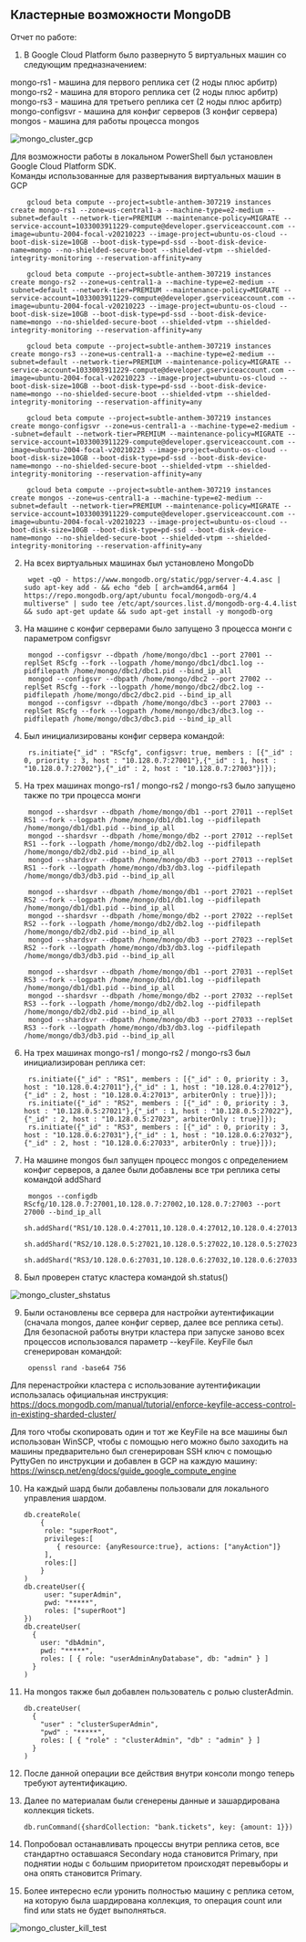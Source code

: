 ﻿## Кластерные возможности MongoDB

Отчет по работе:
1. В Google Cloud Platform было развернуто 5 виртуальных машин со следующим предназначением:

mongo-rs1 - машина для первого реплика сет (2 ноды плюс арбитр)<br>
mongo-rs2 - машина для второго реплика сет (2 ноды плюс арбитр)<br>
mongo-rs3 - машина для третьего реплика сет (2 ноды плюс арбитр)<br>
mongo-configsvr - машина для конфиг серверов (3 конфиг сервера)<br>
mongos - машина для работы процесса mongos<br>

![mongo_cluster_gcp](attachements/mongo_cluster_gcp.png)

Для возможности работы в локальном PowerShell был установлен Google Cloud Platform SDK. <br>
Команды использованные для развертывания виртуальных машин в GCP

		gcloud beta compute --project=subtle-anthem-307219 instances create mongo-rs1 --zone=us-central1-a --machine-type=e2-medium --subnet=default --network-tier=PREMIUM --maintenance-policy=MIGRATE --service-account=1033003911229-compute@developer.gserviceaccount.com --image=ubuntu-2004-focal-v20210223 --image-project=ubuntu-os-cloud --boot-disk-size=10GB --boot-disk-type=pd-ssd --boot-disk-device-name=mongo --no-shielded-secure-boot --shielded-vtpm --shielded-integrity-monitoring --reservation-affinity=any

		gcloud beta compute --project=subtle-anthem-307219 instances create mongo-rs2 --zone=us-central1-a --machine-type=e2-medium --subnet=default --network-tier=PREMIUM --maintenance-policy=MIGRATE --service-account=1033003911229-compute@developer.gserviceaccount.com --image=ubuntu-2004-focal-v20210223 --image-project=ubuntu-os-cloud --boot-disk-size=10GB --boot-disk-type=pd-ssd --boot-disk-device-name=mongo --no-shielded-secure-boot --shielded-vtpm --shielded-integrity-monitoring --reservation-affinity=any

		gcloud beta compute --project=subtle-anthem-307219 instances create mongo-rs3 --zone=us-central1-a --machine-type=e2-medium --subnet=default --network-tier=PREMIUM --maintenance-policy=MIGRATE --service-account=1033003911229-compute@developer.gserviceaccount.com --image=ubuntu-2004-focal-v20210223 --image-project=ubuntu-os-cloud --boot-disk-size=10GB --boot-disk-type=pd-ssd --boot-disk-device-name=mongo --no-shielded-secure-boot --shielded-vtpm --shielded-integrity-monitoring --reservation-affinity=any

		gcloud beta compute --project=subtle-anthem-307219 instances create mongo-configsvr --zone=us-central1-a --machine-type=e2-medium --subnet=default --network-tier=PREMIUM --maintenance-policy=MIGRATE --service-account=1033003911229-compute@developer.gserviceaccount.com --image=ubuntu-2004-focal-v20210223 --image-project=ubuntu-os-cloud --boot-disk-size=10GB --boot-disk-type=pd-ssd --boot-disk-device-name=mongo --no-shielded-secure-boot --shielded-vtpm --shielded-integrity-monitoring --reservation-affinity=any

		gcloud beta compute --project=subtle-anthem-307219 instances create mongos --zone=us-central1-a --machine-type=e2-medium --subnet=default --network-tier=PREMIUM --maintenance-policy=MIGRATE --service-account=1033003911229-compute@developer.gserviceaccount.com --image=ubuntu-2004-focal-v20210223 --image-project=ubuntu-os-cloud --boot-disk-size=10GB --boot-disk-type=pd-ssd --boot-disk-device-name=mongo --no-shielded-secure-boot --shielded-vtpm --shielded-integrity-monitoring --reservation-affinity=any

2. На всех виртуальных машинах был установлено MongoDb

		wget -qO - https://www.mongodb.org/static/pgp/server-4.4.asc | sudo apt-key add - && echo "deb [ arch=amd64,arm64 ] https://repo.mongodb.org/apt/ubuntu focal/mongodb-org/4.4 multiverse" | sudo tee /etc/apt/sources.list.d/mongodb-org-4.4.list && sudo apt-get update && sudo apt-get install -y mongodb-org

3. На машине с конфиг серверами было запущено 3 процесса монги с параметром configsvr

		mongod --configsvr --dbpath /home/mongo/dbc1 --port 27001 --replSet RScfg --fork --logpath /home/mongo/dbc1/dbc1.log --pidfilepath /home/mongo/dbc1/dbc1.pid --bind_ip_all
		mongod --configsvr --dbpath /home/mongo/dbc2 --port 27002 --replSet RScfg --fork --logpath /home/mongo/dbc2/dbc2.log --pidfilepath /home/mongo/dbc2/dbc2.pid --bind_ip_all
		mongod --configsvr --dbpath /home/mongo/dbc3 --port 27003 --replSet RScfg --fork --logpath /home/mongo/dbc3/dbc3.log --pidfilepath /home/mongo/dbc3/dbc3.pid --bind_ip_all

4. Был инициализированы конфиг сервера командой:

		rs.initiate{"_id" : "RScfg", configsvr: true, members : [{"_id" : 0, priority : 3, host : "10.128.0.7:27001"},{"_id" : 1, host : "10.128.0.7:27002"},{"_id" : 2, host : "10.128.0.7:27003"}]});

5. На трех машинах mongo-rs1 / mongo-rs2 / mongo-rs3 было запущено также по три процесса монги

		mongod --shardsvr --dbpath /home/mongo/db1 --port 27011 --replSet RS1 --fork --logpath /home/mongo/db1/db1.log --pidfilepath /home/mongo/db1/db1.pid --bind_ip_all
		mongod --shardsvr --dbpath /home/mongo/db2 --port 27012 --replSet RS1 --fork --logpath /home/mongo/db2/db2.log --pidfilepath /home/mongo/db2/db2.pid --bind_ip_all
		mongod --shardsvr --dbpath /home/mongo/db3 --port 27013 --replSet RS1 --fork --logpath /home/mongo/db3/db3.log --pidfilepath /home/mongo/db3/db3.pid --bind_ip_all

		mongod --shardsvr --dbpath /home/mongo/db1 --port 27021 --replSet RS2 --fork --logpath /home/mongo/db1/db1.log --pidfilepath /home/mongo/db1/db1.pid --bind_ip_all
		mongod --shardsvr --dbpath /home/mongo/db2 --port 27022 --replSet RS2 --fork --logpath /home/mongo/db2/db2.log --pidfilepath /home/mongo/db2/db2.pid --bind_ip_all
		mongod --shardsvr --dbpath /home/mongo/db3 --port 27023 --replSet RS2 --fork --logpath /home/mongo/db3/db3.log --pidfilepath /home/mongo/db3/db3.pid --bind_ip_all

		mongod --shardsvr --dbpath /home/mongo/db1 --port 27031 --replSet RS3 --fork --logpath /home/mongo/db1/db1.log --pidfilepath /home/mongo/db1/db1.pid --bind_ip_all
		mongod --shardsvr --dbpath /home/mongo/db2 --port 27032 --replSet RS3 --fork --logpath /home/mongo/db2/db2.log --pidfilepath /home/mongo/db2/db2.pid --bind_ip_all
		mongod --shardsvr --dbpath /home/mongo/db3 --port 27033 --replSet RS3 --fork --logpath /home/mongo/db3/db3.log --pidfilepath /home/mongo/db3/db3.pid --bind_ip_all

6. На трех машинах mongo-rs1 / mongo-rs2 / mongo-rs3 был инициализирован реплика сет:

		rs.initiate({"_id" : "RS1", members : [{"_id" : 0, priority : 3, host : "10.128.0.4:27011"},{"_id" : 1, host : "10.128.0.4:27012"},{"_id" : 2, host : "10.128.0.4:27013", arbiterOnly : true}]});
		rs.initiate({"_id" : "RS2", members : [{"_id" : 0, priority : 3, host : "10.128.0.5:27021"},{"_id" : 1, host : "10.128.0.5:27022"},{"_id" : 2, host : "10.128.0.5:27023", arbiterOnly : true}]});
		rs.initiate({"_id" : "RS3", members : [{"_id" : 0, priority : 3, host : "10.128.0.6:27031"},{"_id" : 1, host : "10.128.0.6:27032"},{"_id" : 2, host : "10.128.0.6:27033", arbiterOnly : true}]});

7. На машине mongos был запущен процесс mongos с определением конфиг серверов, а далее были добавлены все три реплика сеты командой addShard

		mongos --configdb RScfg/10.128.0.7:27001,10.128.0.7:27002,10.128.0.7:27003 --port 27000 --bind_ip_all
		sh.addShard("RS1/10.128.0.4:27011,10.128.0.4:27012,10.128.0.4:27013")
		sh.addShard("RS2/10.128.0.5:27021,10.128.0.5:27022,10.128.0.5:27023")
		sh.addShard("RS3/10.128.0.6:27031,10.128.0.6:27032,10.128.0.6:27033")

8. Был проверен статус кластера командой sh.status()

![mongo_cluster_shstatus](attachements/mongo_cluster_shstatus.png)

9. Были остановлены все сервера для настройки аутентификации (сначала mongos, далее конфиг сервер, далее все реплика сеты). Для безопасной работы внутри кластера при запуске заново всех процессов использовался параметр --keyFile.
KeyFile был сгенерирован командой:

		openssl rand -base64 756

Для перенастройки кластера с использование аутентификации использалась официальная инструкция: https://docs.mongodb.com/manual/tutorial/enforce-keyfile-access-control-in-existing-sharded-cluster/

Для того чтобы скопировать один и тот же KeyFile на все машины был использован WinSCP, чтобы с помощью него можно было заходить на машины предварительно был сгенерирован SSH ключ с помощью PyttyGen по инструкции и добавлен в GCP на каждую машину: https://winscp.net/eng/docs/guide_google_compute_engine

10. На каждый шард были добавлены пользовали для локального управления шардом.


		db.createRole(
			{      
			 role: "superRoot",      
			 privileges:[
				{ resource: {anyResource:true}, actions: ["anyAction"]}
			 ],      
			 roles:[] 
			}
		)
		db.createUser({      
			 user: "superAdmin",      
			 pwd: "*****",      
			 roles: ["superRoot"] 
		})
		db.createUser(
		  {
			user: "dbAdmin",
			pwd: "*****",
			roles: [ { role: "userAdminAnyDatabase", db: "admin" } ]
		  }
		)

11. На mongos также был добавлен пользователь с ролью clusterAdmin.

		db.createUser(
		  {
			"user" : "clusterSuperAdmin",
			"pwd" : "*****",
			roles: [ { "role" : "clusterAdmin", "db" : "admin" } ]
		  }
		)

12. После данной операции все действия внутри консоли mongo теперь требуют аутентификацию.

13. Далее по материалам были сгенерены данные и зашардирована коллекция tickets.

		db.runCommand({shardCollection: "bank.tickets", key: {amount: 1}})

14. Попробовал останавливать процессы внутри реплика сетов, все стандартно оставшаяся Secondary нода становится Primary, при поднятии ноды с большим приоритетом происходят перевыборы и она опять становится Primary.

15. Более интересно если уронить полностью машину с реплика сетом, на которую была шардирована коллекция, то операция count или find или stats не будет выполняться.

![mongo_cluster_kill_test](attachements/mongo_cluster_kill_test.png)